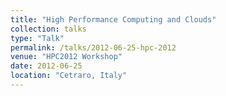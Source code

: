 ```yaml
---
title: "High Performance Computing and Clouds"
collection: talks
type: "Talk"
permalink: /talks/2012-06-25-hpc-2012
venue: "HPC2012 Workshop"
date: 2012-06-25
location: "Cetraro, Italy"
---
```

